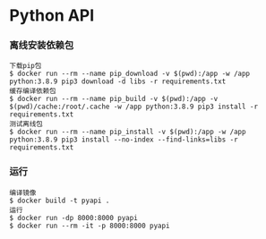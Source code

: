 # Python API

### 离线安装依赖包
    下载pip包
    $ docker run --rm --name pip_download -v $(pwd):/app -w /app python:3.8.9 pip3 download -d libs -r requirements.txt
    缓存编译依赖包
    $ docker run --rm --name pip_build -v $(pwd):/app -v $(pwd)/cache:/root/.cache -w /app python:3.8.9 pip3 install -r requirements.txt
    测试离线包
    $ docker run --rm --name pip_install -v $(pwd):/app -w /app python:3.8.9 pip3 install --no-index --find-links=libs -r requirements.txt
### 运行
    编译镜像
    $ docker build -t pyapi .
    运行
    $ docker run -dp 8000:8000 pyapi
    $ docker run --rm -it -p 8000:8000 pyapi